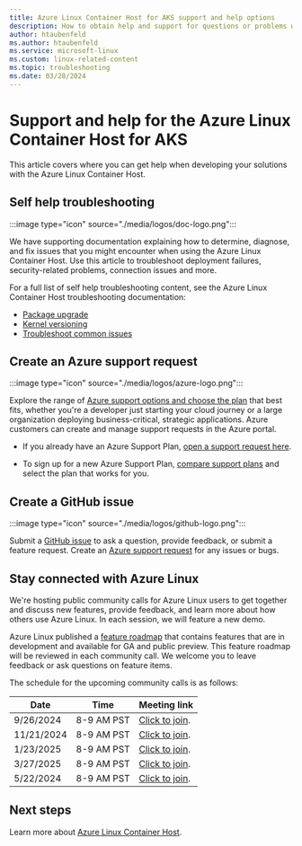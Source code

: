 ```yaml
---
title: Azure Linux Container Host for AKS support and help options 
description: How to obtain help and support for questions or problems when you create solutions using the Azure Linux Container Host. 
author: htaubenfeld
ms.author: htaubenfeld
ms.service: microsoft-linux
ms.custom: linux-related-content
ms.topic: troubleshooting
ms.date: 03/28/2024
---
```


# Support and help for the Azure Linux Container Host for AKS

This article covers where you can get help when developing your solutions with the Azure Linux Container Host.

## Self help troubleshooting

:::image type="icon" source="./media/logos/doc-logo.png":::

We have supporting documentation explaining how to determine, diagnose, and fix issues that you might encounter when using the Azure Linux Container Host. Use this article to troubleshoot deployment failures, security-related problems, connection issues and more.

For a full list of self help troubleshooting content, see the Azure Linux Container Host troubleshooting documentation:

- [Package upgrade](./troubleshoot-packages.md)
- [Kernel versioning](./troubleshoot-kernel.md)
- [Troubleshoot common issues](/troubleshoot/azure/azure-kubernetes/troubleshoot-common-mariner-aks)

## Create an Azure support request

:::image type="icon" source="./media/logos/azure-logo.png":::

Explore the range of [Azure support options and choose the plan](https://azure.microsoft.com/support/plans) that best fits, whether you're a developer just starting your cloud journey or a large organization deploying business-critical, strategic applications. Azure customers can create and manage support requests in the Azure portal.

- If you already have an Azure Support Plan, [open a support request here](https://portal.azure.com/#blade/Microsoft_Azure_Support/HelpAndSupportBlade/newsupportrequest).

- To sign up for a new Azure Support Plan, [compare support plans](https://azure.microsoft.com/support/plans/) and select the plan that works for you.

## Create a GitHub issue

:::image type="icon" source="./media/logos/github-logo.png":::

Submit a [GitHub issue](https://github.com/microsoft/CBL-Mariner/issues/new/choose) to ask a question, provide feedback, or submit a feature request. Create an [Azure support request](#create-an-azure-support-request) for any issues or bugs.

## Stay connected with Azure Linux

We're hosting public community calls for Azure Linux users to get together and discuss new features, provide feedback, and learn more about how others use Azure Linux. In each session, we will feature a new demo.

Azure Linux published a [feature roadmap](https://github.com/orgs/microsoft/projects/970/views/2) that contains features that are in development and available for GA and public preview. This feature roadmap will be reviewed in each community call. We welcome you to leave feedback or ask questions on feature items.

The schedule for the upcoming community calls is as follows:

| Date | Time | Meeting link |
| --- | --- | --- |
| 9/26/2024 | 8-9 AM PST | [Click to join](https://teams.microsoft.com/l/meetup-join/19%3ameeting_ZDcyZjRkYWMtOWQxYS00OTk3LWFhNmMtMTMwY2VhMTA4OTZi%40thread.v2/0?context=%7b%22Tid%22%3a%2272f988bf-86f1-41af-91ab-2d7cd011db47%22%2c%22Oid%22%3a%2271a6ce92-58a5-4ea0-96f4-bd4a0401370a%22%7d). |
| 11/21/2024 | 8-9 AM PST | [Click to join](https://teams.microsoft.com/l/meetup-join/19%3ameeting_ZDcyZjRkYWMtOWQxYS00OTk3LWFhNmMtMTMwY2VhMTA4OTZi%40thread.v2/0?context=%7b%22Tid%22%3a%2272f988bf-86f1-41af-91ab-2d7cd011db47%22%2c%22Oid%22%3a%2271a6ce92-58a5-4ea0-96f4-bd4a0401370a%22%7d). |
| 1/23/2025 | 8-9 AM PST | [Click to join](https://teams.microsoft.com/l/meetup-join/19%3ameeting_ZDcyZjRkYWMtOWQxYS00OTk3LWFhNmMtMTMwY2VhMTA4OTZi%40thread.v2/0?context=%7b%22Tid%22%3a%2272f988bf-86f1-41af-91ab-2d7cd011db47%22%2c%22Oid%22%3a%2271a6ce92-58a5-4ea0-96f4-bd4a0401370a%22%7d). |
| 3/27/2025 | 8-9 AM PST | [Click to join](https://teams.microsoft.com/l/meetup-join/19%3ameeting_ZDcyZjRkYWMtOWQxYS00OTk3LWFhNmMtMTMwY2VhMTA4OTZi%40thread.v2/0?context=%7b%22Tid%22%3a%2272f988bf-86f1-41af-91ab-2d7cd011db47%22%2c%22Oid%22%3a%2271a6ce92-58a5-4ea0-96f4-bd4a0401370a%22%7d). |
| 5/22/2024 | 8-9 AM PST | [Click to join](https://teams.microsoft.com/l/meetup-join/19%3ameeting_ZDcyZjRkYWMtOWQxYS00OTk3LWFhNmMtMTMwY2VhMTA4OTZi%40thread.v2/0?context=%7b%22Tid%22%3a%2272f988bf-86f1-41af-91ab-2d7cd011db47%22%2c%22Oid%22%3a%2271a6ce92-58a5-4ea0-96f4-bd4a0401370a%22%7d). |


## Next steps

Learn more about [Azure Linux Container Host](./index.yml).
